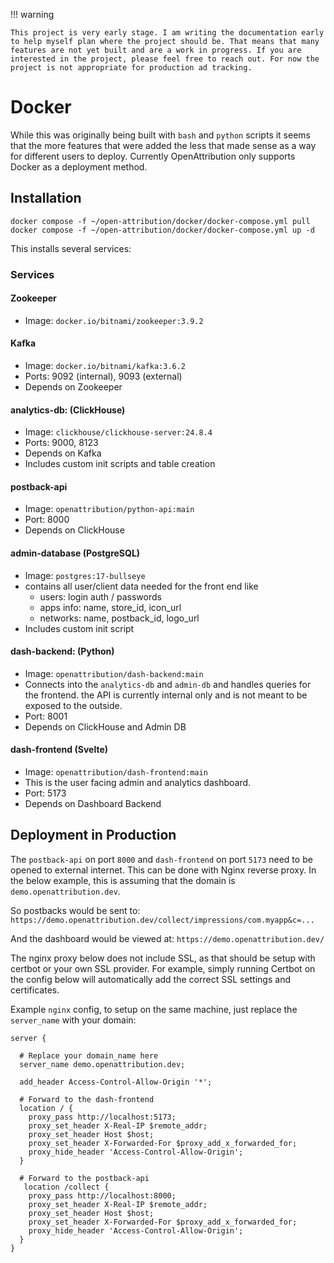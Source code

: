 
!!! warning

    This project is very early stage. I am writing the documentation early to help myself plan where the project should be. That means that many features are not yet built and are a work in progress. If you are interested in the project, please feel free to reach out. For now the project is not appropriate for production ad tracking.



# Docker

While this was originally being built with `bash` and `python` scripts it seems that the more features that were added the less that made sense as a way for different users to deploy. Currently OpenAttribution only supports Docker as a deployment method.


## Installation

```
docker compose -f ~/open-attribution/docker/docker-compose.yml pull
docker compose -f ~/open-attribution/docker/docker-compose.yml up -d
```


This installs several services:

### Services

#### Zookeeper
- Image: `docker.io/bitnami/zookeeper:3.9.2`

#### Kafka
- Image: `docker.io/bitnami/kafka:3.6.2`
- Ports: 9092 (internal), 9093 (external)
- Depends on Zookeeper

#### analytics-db: (ClickHouse)
- Image: `clickhouse/clickhouse-server:24.8.4`
- Ports: 9000, 8123
- Depends on Kafka
- Includes custom init scripts and table creation

#### postback-api
- Image: `openattribution/python-api:main`
- Port: 8000
- Depends on ClickHouse

#### admin-database (PostgreSQL)
- Image: `postgres:17-bullseye`
- contains all user/client data needed for the front end like
	- users: login auth / passwords
	- apps info: name, store_id, icon_url
	- networks: name, postback_id, logo_url
- Includes custom init script

#### dash-backend: (Python)
- Image: `openattribution/dash-backend:main`
- Connects into the `analytics-db` and `admin-db` and handles queries for the frontend. the API is currently internal only and is not meant to be exposed to the outside.
- Port: 8001
- Depends on ClickHouse and Admin DB

#### dash-frontend (Svelte)
- Image: `openattribution/dash-frontend:main`
- This is the user facing admin and analytics dashboard.
- Port: 5173
- Depends on Dashboard Backend


## Deployment in Production

The `postback-api` on port `8000` and `dash-frontend` on port `5173` need to be opened to external internet. This can be done with Nginx reverse proxy. In the below example, this is assuming that the domain is `demo.openattribution.dev`. 

So postbacks would be sent to:
`https://demo.openattribution.dev/collect/impressions/com.myapp&c=...`

And the dashboard would be viewed at:
`https://demo.openattribution.dev/`

The nginx proxy below does not include SSL, as that should be setup with certbot or your own SSL provider. For example, simply running Certbot on the config below will automatically add the correct SSL settings and certificates.

Example `nginx` config, to setup on the same machine, just replace the `server_name` with your domain:
```nginx
server {

  # Replace your domain_name here 
  server_name demo.openattribution.dev;

  add_header Access-Control-Allow-Origin '*';

  # Forward to the dash-frontend
  location / {
    proxy_pass http://localhost:5173;
    proxy_set_header X-Real-IP $remote_addr;
    proxy_set_header Host $host;
    proxy_set_header X-Forwarded-For $proxy_add_x_forwarded_for;
    proxy_hide_header 'Access-Control-Allow-Origin';
  }

  # Forward to the postback-api
   location /collect {
    proxy_pass http://localhost:8000;
    proxy_set_header X-Real-IP $remote_addr;
    proxy_set_header Host $host;
    proxy_set_header X-Forwarded-For $proxy_add_x_forwarded_for;
    proxy_hide_header 'Access-Control-Allow-Origin';
  }
}

```

 